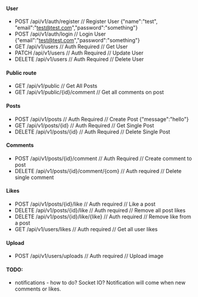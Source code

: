 #### User

- POST /api/v1/auth/register // Register User {"name":"test", "email":"test@test.com","password":"something"}
- POST /api/v1/auth/login // Login User {"email":"test@test.com","password":"something"}
- GET /api/v1/users // Auth Required // Get User
- PATCH /api/v1/users // Auth Required // Update User
- DELETE /api/v1/users // Auth Required // Delete User

#### Public route

- GET /api/v1/public // Get All Posts
- GET /api/v1/public/{id}/comment // Get all comments on post

#### Posts

- POST /api/v1/posts // Auth Required // Create Post {"message":"hello"}
- GET /api/v1/posts/{id} // Auth Required // Get Single Post
- DELETE /api/v1/posts/{id} // Auth Required // Delete Single Post

#### Comments

- POST /api/v1/posts/{id}/comment // Auth Required // Create comment to post
- DELETE /api/v1/posts/{id}/comment/{com} // Auth required // Delete single comment

#### Likes

- POST /api/v1/posts/{id}/like // Auth required // Like a post
- DELETE /api/v1/posts/{id}/like // Auth required // Remove all post likes
- DELETE /api/v1/posts/{id}/like/{like} // Auth required // Remove like from a post
- GET /api/v1/users/likes // Auth required // Get all user likes

#### Upload

- POST /api/v1/users/uploads // Auth required // Upload image

#### TODO:

- notifications - how to do? Socket IO? Notification will come when new comments or likes.
